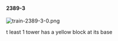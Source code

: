 #### 2389-3
![train-2389-3-0.png](https://github.com/lil-lab/nlvr/raw/master/nlvr/train/images/1/train-2389-3-0.png "train-2389-3-0.png")

t least 1 tower has a yellow block at its base